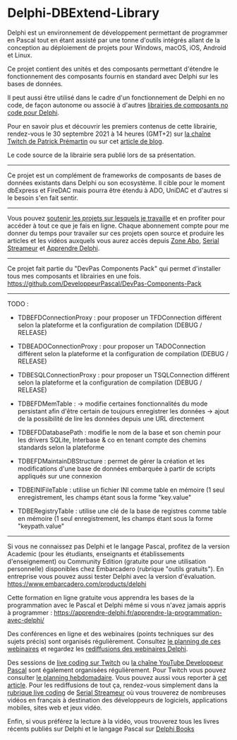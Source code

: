 # Delphi-DBExtend-Library
Delphi est un environnement de développement permettant de programmer en Pascal tout en étant assisté par une tonne d'outils intégrés allant de la conception au déploiement de projets pour Windows, macOS, iOS, Android et Linux.

Ce projet contient des unités et des composants permettant d'étendre le fonctionnement des composants fournis en standard avec Delphi sur les bases de données.

Il peut aussi être utilisé dans le cadre d'un fonctionnement de Delphi en no code, de façon autonome ou associé à d'autres [librairies de composants no code pour Delphi](https://github.com/DeveloppeurPascal/Delphi-NoCode-Library).

Pour en savoir plus et découvrir les premiers contenus de cette librairie, rendez-vous le 30 septembre 2021 à 14 heures (GMT+2) sur [la chaîne Twitch de Patrick Prémartin](https://www.twitch.tv/patrickpremartin) ou sur cet [article de blog](https://developpeur-pascal.fr/p/___00n-coder-sans-coder-delphi-en-mode-nocode-c-est-possible-webinaire-le-30-septembre-a-14-heures.html).

Le code source de la librairie sera publié lors de sa présentation.

-----

Ce projet est un complément de frameworks de composants de bases de données existants dans Delphi ou son ecosystème.
Il cible pour le moment dbExpress et FireDAC mais pourra être étendu à ADO, UniDAC et d'autres si le besoin s'en fait sentir.

-----

Vous pouvez [soutenir les projets sur lesquels je travaille](https://vasur.fr/sponsoropensource) et en profiter pour accéder à tout ce que je fais en ligne. Chaque abonnement compte pour me donner du temps pour travailer sur ces projets open source et produire les articles et les vidéos auxquels vous aurez accès depuis [Zone Abo](https://zone-abo.fr), [Serial Streameur](https://serialstreameur.fr) et [Apprendre Delphi](https://apprendre-delphi.fr).

-----

Ce projet fait partie du "DevPas Components Pack" qui permet d'installer tous mes composants et librairies en une fois.
https://github.com/DeveloppeurPascal/DevPas-Components-Pack

-----

TODO :

* TDBEFDConnectionProxy : pour proposer un TFDConnection différent selon la plateforme et la configuration de compilation (DEBUG / RELEASE)
* TDBEADOConnectionProxy : pour proposer un TADOConnection différent selon la plateforme et la configuration de compilation (DEBUG / RELEASE)
* TDBESQLConnectionProxy : pour proposer un TSQLConnection différent selon la plateforme et la configuration de compilation (DEBUG / RELEASE)

* TDBEFDMemTable : 
-> modifie certaines fonctionnalités du mode persistant afin d'être certain de toujours enregistrer les données
-> ajout de la possibilité de lire les données depuis une URL directement

* TDBEFDDatabasePath : modifie le nom de la base et son chemin pour les drivers SQLite, Interbase & co en tenant compte des chemins standards selon la plateforme

* TDBEFDMaintainDBStructure : permet de gérer la création et les modifications d'une base de données embarquée à partir de scripts appliqués sur une connexion

* TDBEINIFileTable : utilise un fichier INI comme table en mémoire (1 seul enregistrement, les champs étant sous la forme "key.value"

* TDBERegistryTable : utilise une clé de la base de registres comme table en mémoire (1 seul enregistrement, les champs étant sous la forme "keypath.value"

-----

Si vous ne connaissez pas Delphi et le langage Pascal, profitez de la version Academic (pour les étudiants, enseignants et établissements d'enseignement) ou Community Edition (gratuite pour une utilisation personnelle) disponibles chez Embarcadero (rubrique "outils gratuits").
En entreprise vous pouvez aussi tester Delphi avec la version d'évaluation.
https://www.embarcadero.com/products/delphi

Cette formation en ligne gratuite vous apprendra les bases de la programmation avec le Pascal et Delphi même si vous n'avez jamais appris à programmer :
https://apprendre-delphi.fr/apprendre-la-programmation-avec-delphi/

Des conférences en ligne et des webinaires (points techniques sur des sujets précis) sont organisés régulièrement. Consultez [le planning de ces webinaires](https://developpeur-pascal.fr/p/_6007-webinaires.html) et regardez les [rediffusions des webinaires Delphi](https://serialstreameur.fr/webinaires-delphi.php).

Des sessions de [live coding sur Twitch](https://www.twitch.tv/patrickpremartin) ou [la chaîne YouTube Developpeur Pascal](https://www.youtube.com/channel/UCk_LmkBB90jdEdmfF77W6qQ) sont également organisées régulièrement. Pour Twitch vous pouvez consulter [le planning hebdomadaire](https://www.twitch.tv/patrickpremartin/schedule). Vous pouvez aussi vous reporter à [cet article](https://developpeur-pascal.fr/p/_600e-livestreams-de-codage-en-direct-avec-delphi.html). Pour les rediffusions de tout ça, rendez-vous simplement dans la [rubrique live coding](https://serialstreameur.fr/live-coding.php) de [Serial Streameur](https://serialstreameur.fr/) où vous trouverez de nombreuses vidéos en français à destination des développeurs de logiciels, applications mobiles, sites web et jeux vidéo.

Enfin, si vous préférez la lecture à la vidéo, vous trouverez tous les livres récents publiés sur Delphi et le langage Pascal sur [Delphi Books](https://delphi-books.com)
